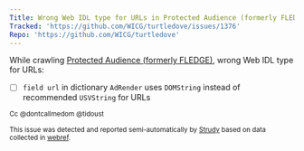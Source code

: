 ```yaml
---
Title: Wrong Web IDL type for URLs in Protected Audience (formerly FLEDGE)
Tracked: 'https://github.com/WICG/turtledove/issues/1376'
Repo: 'https://github.com/WICG/turtledove'
---
```


While crawling [Protected Audience (formerly FLEDGE)](https://wicg.github.io/turtledove/), wrong Web IDL type for URLs:
* [ ] `field url` in dictionary `AdRender` uses `DOMString` instead of recommended `USVString` for URLs

<sub>Cc @dontcallmedom @tidoust</sub>

<sub>This issue was detected and reported semi-automatically by [Strudy](https://github.com/w3c/strudy/) based on data collected in [webref](https://github.com/w3c/webref/).</sub>
